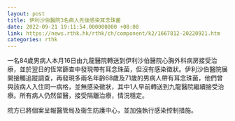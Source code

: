 ```yaml
---
layout: post
title: 伊利沙伯醫院3名病人先後感染耳念珠菌
date: 2022-09-21 19:11:54.000000000 +08:00
link: https://news.rthk.hk/rthk/ch/component/k2/1667812-20220921.htm
categories: rthk
---
```


一名84歲男病人本月16日由九龍醫院轉送到伊利沙伯醫院心胸外科病房接受治療，並於翌日的恆常篩查中發現帶有耳念珠菌，但沒有感染徵狀。伊利沙伯醫院展開接觸追蹤調查，再發現多兩名年齡68歲及71歲的男病人帶有耳念珠菌，他們曾與該病人入住同一病格，並無感染徵狀，其中1人早前轉送到九龍醫院繼續接受治療。所有病人仍然留醫，接受隔離治療，情況穩定。

院方已將個案呈報醫管局及衞生防護中心，並加強執行感染控制措施。
